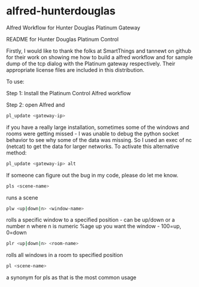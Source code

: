 alfred-hunterdouglas
====================

Alfred Workflow for Hunter Douglas Platinum Gateway

README for Hunter Douglas Platinum Control

Firstly, I would like to thank the folks at SmartThings and tannewt on github for their work on showing me how to build a alfred workflow and for sample dump of the tcp dialog with the Platinum gateway respectively. Their appropriate license files are included in this distribution.

To use:

Step 1:
Install the Platinum Control Alfred workflow

Step 2:
open Alfred and 

```bash
pl_update <gateway-ip>
```

if you have a really large installation, sometimes some of the windows and rooms were getting missed - I was unable to debug the python socket behavior to see why some of the data was missing. So I used an exec of nc (netcat) to get the data for larger networks. To activate this alternative method:

```bash
pl_update <gateway-ip> alt
```

If someone can figure out the bug in my code, please do let me know.

```bash
pls <scene-name>
```
runs a scene

```bash
plw <up|down|n> <window-name>
```
rolls a specific window to a specified position - can be up/down or a number n where n is numeric %age up you want the window - 100=up, 0=down

```bash
plr <up|down|n> <room-name>
```
rolls all windows in a room to specified position

```bash
pl <scene-name>
```
a synonym for pls as that is the most common usage
